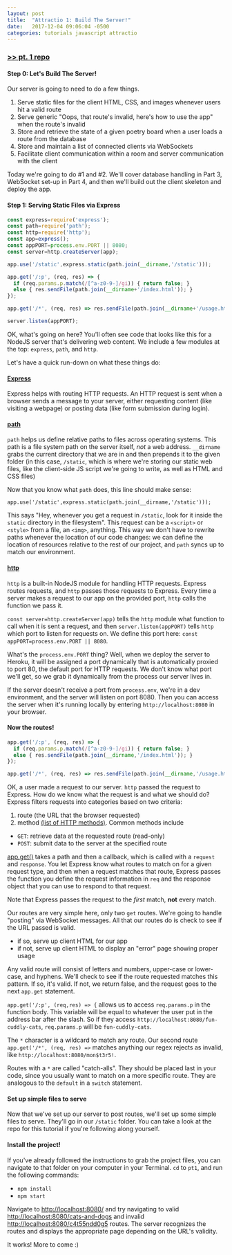 ```yaml
---
layout: post
title:  "Attractio 1: Build The Server!"
date:   2017-12-04 09:06:04 -0500
categories: tutorials javascript attractio
---
```


### [>> pt. 1 repo](https://github.com/thmsdnnr/attractio-tutorial/tree/master/pt1)

#### Step 0: Let's Build The Server!

Our server is going to need to do a few things.

1. Serve static files for the client HTML, CSS, and images whenever users hit a valid route
2. Serve generic "Oops, that route's invalid, here's how to use the app" when the route's invalid
3. Store and retrieve the state of a given poetry board when a user loads a route from the database
4. Store and maintain a list of connected clients via WebSockets
5. Facilitate client communication within a room and server communication with the client

Today we're going to do #1 and #2. We'll cover database handling in Part 3, WebSocket set-up in Part 4, and then we'll build out the client skeleton and deploy the app.

#### Step 1: Serving Static Files via Express

```javascript
const express=require('express');
const path=require('path');
const http=require('http');
const app=express();
const appPORT=process.env.PORT || 8080;
const server=http.createServer(app);

app.use('/static',express.static(path.join(__dirname,'/static')));

app.get('/:p', (req, res) => {
  if (req.params.p.match(/[^a-z0-9-]/gi)) { return false; }
  else { res.sendFile(path.join(__dirname+'/index.html')); }
});

app.get('/*', (req, res) => res.sendFile(path.join(__dirname+'/usage.html')));

server.listen(appPORT);
```

OK, what's going on here? You'll often see code that looks like this for a NodeJS server that's delivering web content. We include a few modules at the top: `express`, `path`, and `http`.

Let's have a quick run-down on what these things do:

#### [Express](https://expressjs.com/)

Express helps with routing HTTP requests. An HTTP request is sent when a browser sends a message to your server, either requesting content (like visiting a webpage) or posting data (like form submission during login).

#### [path](https://www.npmjs.com/package/path)

`path` helps us define relative paths to files across operating systems. This path is a file system path on the server itself, *not* a web address. `__dirname` grabs the current directory that we are in and then prepends it to the given folder (in this case, `/static`, which is where we're storing our static web files, like the client-side JS script we're going to write, as well as HTML and CSS files)

Now that you know what `path` does, this line should make sense:

`app.use('/static',express.static(path.join(__dirname,'/static')));`

This says "Hey, whenever you get a request in `/static`, look for it inside the `static` directory in the filesystem". This request can be a `<script>` or `<style>` from a file, an `<img>`, anything. This way we don't have to rewrite paths whenever the location of our code changes: we can define the location of resources relative to the rest of our project, and `path` syncs up to match our environment.

#### [http](https://www.npmjs.com/package/http)
`http` is a built-in NodeJS module for handling HTTP requests. Express routes requests, and `http` passes those requests to Express. Every time a server makes a request to our app on the provided port, `http` calls the function we pass it.

`const server=http.createServer(app)` tells the `http` module what function to call when it is sent a request, and then `server.listen(appPORT)` tells `http` which port to listen for requests on. We define this port here: `const appPORT=process.env.PORT || 8080`.

What's the `process.env.PORT` thing? Well, when we deploy the server to Heroku, it will be assigned a port dynamically that is automatically proxied to port 80, the default port for HTTP requests. We don't know what port we'll get, so we grab it dynamically from the process our server lives in.

If the server doesn't receive a port from `process.env`, we're in a dev environment, and the server will listen on port 8080. Then you can access the server when it's running locally by entering `http://localhost:8080` in your browser.

#### Now the routes!

```javascript
app.get('/:p', (req, res) => {
  if (req.params.p.match(/[^a-z0-9-]/gi)) { return false; }
  else { res.sendFile(path.join(__dirname,'/index.html')); }
});

app.get('/*', (req, res) => res.sendFile(path.join(__dirname,'/usage.html')));
```

OK, a user made a request to our server. `http` passed the request to Express. How do we know what the request is and what we should do? Express filters requests into categories based on two criteria:

1. route (the URL that the browser requested)
2. method [(list of HTTP methods)](https://developer.mozilla.org/en-US/docs/Web/HTTP/Methods). Common methods include
* `GET`: retrieve data at the requested route (read-only)
* `POST`: submit data to the server at the specified route

[app.get()](http://expressjs.com/en/api.html#app.get.method) takes a path and then a callback, which is called with a `request` and `response`. You let Express know what routes to match on for a given request type, and then when a request matches that route, Express passes the function you define the request information in `req` and the response object that you can use to respond to that request.

Note that Express passes the request to the *first* match, __not__ every match.

Our routes are very simple here, only two `get` routes. We're going to handle "posting" via WebSocket messages. All that our routes do is check to see if the URL passed is valid.

  - if so, serve up client HTML for our app
  - if not, serve up client HTML to display an "error" page showing proper usage

Any valid route will consist of letters and numbers, upper-case or lower-case, and hyphens. We'll check to see if the route requested matches this pattern. If so, it's valid. If not, we return false, and the request goes to the next `app.get` statement.

`app.get('/:p', (req,res) => {` allows us to access `req.params.p` in the function body. This variable will be equal to whatever the user put in the address bar after the slash. So if they access `http://localhost:8080/fun-cuddly-cats`, `req.params.p` will be `fun-cuddly-cats`.

The `*` character is a wildcard to match any route. Our second route `app.get('/*', (req, res) =>` matches anything our regex rejects as invalid, like `http://localhost:8080/mon$t3r5!`.

Routes with a `*` are called "catch-alls". They should be placed last in your code, since you usually want to match on a more specific route. They are analogous to the `default` in a `switch` statement.

#### Set up simple files to serve

Now that we've set up our server to post routes, we'll set up some simple files to serve. They'll go in our `/static` folder. You can take a look at the repo for this tutorial if you're following along yourself.

#### Install the project!

If you've already followed the instructions to grab the project files, you can navigate to that folder on your computer in your Terminal. `cd` to `pt1`, and run the following commands:

* `npm install`
* `npm start`

Navigate to [http://localhost:8080/](http://localhost:8080/) and try navigating to valid [http://localhost:8080/cats-and-dogs](http://localhost:8080/cats-and-dogs) and invalid [http://localhost:8080/c4t55ndd0g5](http://localhost:8080/c4t55ndd0g5) routes. The server recognizes the routes and displays the appropriate page depending on the URL's validity.

It works! More to come :)
